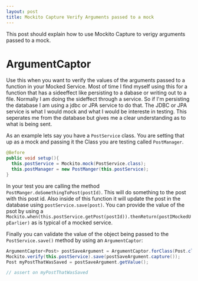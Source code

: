 ```yaml
---
layout: post
title: Mockito Capture Verify Arguments passed to a mock
---
```


This post should explain how to use Mockito Capture to verigy arguments passed to a mock.  

# ArgumentCaptor

Use this when you want to verify the values of the arguments passed to a function in your Mocked Service.  Most of time I find myself using this for a function that has a sideeffect like persisting to a dabase or writing out to a file.  Normally I am doing the sideffect through a service.  So if I'm persisting the database I am using a jdbc or JPA service to do that.  The JDBC or JPA service is what I would mock and what I would be intereste in testing. This seperates me from the database but gives me a clear understanding as to what is being sent.

As an example lets say you have a `PostService` class.  You are setting that up as a mock and passing it the Class you are testing called `PostManager`.

```java
@Before
public void setup(){
  this.postService = Mockito.mock(PostService.class);
  this.postManager = new PostManger(this.postService);
}
```

In your test you are calling the method `PostManger.doSomethingToPost(postId)`.  This will do something to the post with this post id. Also inside of this function it will update the post in the database using `postService.save(post)`.  You can provide the value of the psot by using a `Mockito.when(this.postService.getPost(postId)).thenReturn(postIMockedUpEarlier)` as is typical of a mocked service. 

Finally you can validate the value of the object being passed to the `PostService.save()` method by using an `ArgumentCaptor`:

```java
ArgumentCaptor<Post> postSaveArgument = ArgumentCaptor.forClass(Post.class);
Mockito.verify(this.postService).save(postSaveArgument.capture());
Post myPostThatWasSaved = postSaveArgument.getValue();

// assert on myPostThatWasSaved
```

